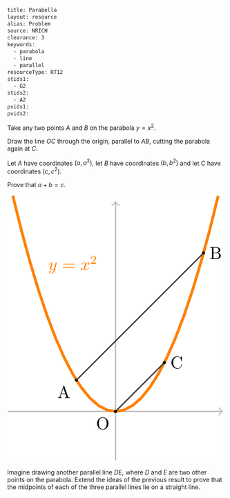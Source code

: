 ````
title: Parabella
layout: resource
alias: Problem
source: NRICH
clearance: 3
keywords:
  - parabola
  - line
  - parallel
resourceType: RT12
stids1:
  - G2
stids2:
  - A2
pvids1:
pvids2:

````

Take any two points $A$ and $B$ on the parabola $y = x^2$.

Draw the line $OC$ through the origin, parallel to $AB$, cutting the parabola again at $C$.

Let $A$ have coordinates $(a,a^2)$, let $B$ have coordinates $(b,b^2)$ and let $C$ have coordinates $(c,c^2)$.

Prove that $a+b = c$.

![The parabella](parabella.svg)

Imagine drawing another parallel line $DE$, where $D$ and $E$ are two other points on the parabola.  Extend the ideas of the previous result to prove that the midpoints of each of the three parallel lines lie on a straight line.

<!--
<div class="row-fluid">
<iframe src="http://nrich.maths.org/785?mobile=1" class="span12 nrich-embed"></iframe>
</div>
-->
